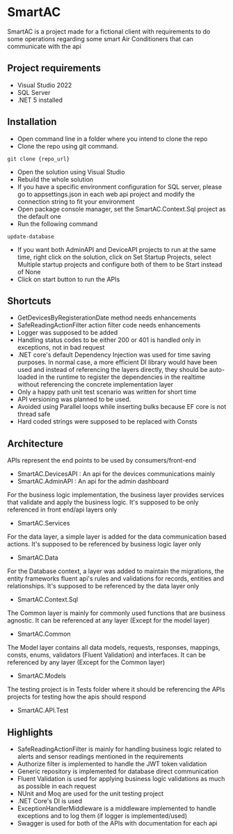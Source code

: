 # SmartAC

SmartAC is a project made for a fictional client with requirements to do some operations regarding some smart Air Conditioners that can communicate with the api

## Project requirements
- Visual Studio 2022
- SQL Server
- .NET 5 installed
## Installation
- Open command line in a folder where you intend to clone the repo
- Clone the repo using git command.

```
git clone {repo_url}
```
- Open the solution using Visual Studio
- Rebuild the whole solution
- If you have a specific environment configuration for SQL server, please go to appsettings.json in each web api project and modify the connection string to fit your environment
- Open package console manager, set the SmartAC.Context.Sql project as the default one
- Run the following command
```
update-database
```
- If you want both AdminAPI and DeviceAPI projects to run at the same time, right click on the solution, click on Set Startup Projects, select Multiple startup projects and configure both of them to be Start instead of None
- Click on start button to run the APIs


## Shortcuts
- GetDevicesByRegisterationDate method needs enhancements
- SafeReadingActionFilter action filter code needs enhancements
- Logger was supposed to be added
- Handling status codes to be either 200 or 401 is handled only in exceptions, not in bad request
- .NET core's default Dependency Injection was used for time saving purposes. In normal case, a more efficient DI library would have been used and instead of referencing the layers directly, they should be auto-loaded in the runtime to register the dependencies in the realtime without referencing the concrete implementation layer
- Only a happy path unit test scenario was written for short time
- API versioning was planned to be used.
- Avoided using Parallel loops while inserting bulks because EF core is not thread safe
- Hard coded strings were supposed to be replaced with Consts

## Architecture

APIs represent the end points to be used by consumers/front-end
- SmartAC.DevicesAPI : An api for the devices communications mainly
- SmartAC.AdminAPI : An api for the admin dashboard

For the business logic implementation, the business layer provides services that validate and apply the business logic. It's supposed to be only referenced in front end/api layers only
- SmartAC.Services

For the data layer, a simple layer is added for the data communication based actions. It's supposed to be referenced by business logic layer only
- SmartAC.Data

For the Database context, a layer was added to maintain the migrations, the entity frameworks fluent api's rules and validations for records, entities and relationships. It's supposed to be referenced by the data layer only
- SmartAC.Context.Sql

The Common layer is mainly for commonly used functions that are business agnostic. It can be referenced at any layer (Except for the model layer)
- SmartAC.Common

The Model layer contains all data models, requests, responses, mappings, consts, enums, validators (Fluent Validation) and interfaces. It can be referenced by any layer (Except for the Common layer)
- SmartAC.Models

The testing project is in Tests folder where it should be referencing the APIs projects for testing how the apis should respond
- SmartAC.API.Test


## Highlights
- SafeReadingActionFilter is mainly for handling business logic related to alerts and sensor readings mentioned in the requirements
- Authorize filter is implemented to handle the JWT token validation
- Generic repository is implemented for database direct communication
- Fluent Validation is used for applying business logic validations as much as possible in each request
- NUnit and Moq are used for the unit testing project
- .NET Core's DI is used
- ExceptionHandlerMiddleware is a middleware implemented to handle exceptions and to log them (if logger is implemented/used)
- Swagger is used for both of the APIs with documentation for each api